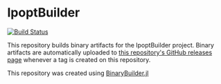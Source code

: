 # IpoptBuilder

[![Build Status](https://travis-ci.org/juan-pablo-vielma/IpoptBuilder.svg?branch=master)](https://travis-ci.org/juan-pablo-vielma/IpoptBuilder)

This repository builds binary artifacts for the IpoptBuilder project. Binary artifacts are automatically uploaded to
[this repository's GitHub releases page](https://github.com/juan-pablo-vielma/IpoptBuilder/releases) whenever a tag is created
on this repository.

This repository was created using [BinaryBuilder.jl](https://github.com/JuliaPackaging/BinaryBuilder.jl)
